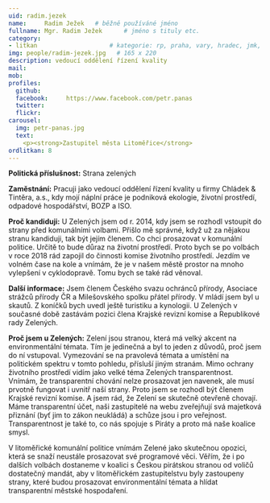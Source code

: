 ```yaml
---
uid: radim.jezek
name:     Radim Ježek  	# běžně používáné jméno
fullname: Mgr. Radim Ježek  	# jméno s tituly etc.
category:
- litkan                 	# kategorie: rp, praha, vary, hradec, jmk, senat
img: people/radim-jezek.jpg   # 165 x 220
description: vedoucí oddělení řízení kvality
mail:
mob:
profiles:
  github:
  facebook:     https://www.facebook.com/petr.panas
  twitter: 
  flickr:
carousel:
  img: petr-panas.jpg
  text:
    <p><strong>Zastupitel města Litoměřice</strong>
ordlitkan: 8
---
```

**Politická příslušnost:** Strana zelených
 
**Zaměstnání:** Pracuji jako vedoucí oddělení řízení kvality u firmy Chládek & Tintěra, a.s., kdy mojí náplní práce je podniková ekologie, životní prostředí, odpadové hospodářství, BOZP a ISO.
 
**Proč kandiduji:** U Zelených jsem od r. 2014, kdy jsem se rozhodl vstoupit do strany před komunálními volbami. Přišlo mě správné, když už za nějakou stranu kandiduji, tak být jejím členem. Co chci prosazovat v komunální politice. Určitě to bude důraz na životní prostředí. Proto bych se po volbách v roce 2018 rád zapojil do činnosti komise životního prostředí. Jezdím ve volném čase na kole a vnímám, že je v našem městě prostor na mnoho vylepšení v cyklodopravě. Tomu bych se také rád věnoval.
 
**Další informace:** Jsem členem Českého svazu ochránců přírody, Asociace strážců přírody ČR a Milešovského spolku přátel přírody. V mládí jsem byl u skautů. Z koníčků bych uvedl ještě turistiku a kynologii. U Zelených v současné době zastávám pozici člena Krajské revizní komise a Republikové rady Zelených.
 
**Proč jsem u Zelených:** Zelení jsou stranou, která má velký akcent na environmentální témata. Tím je jedinečná a byl to jeden z důvodů, proč jsem do ní vstupoval. Vymezování se na pravolevá témata a umístění na politickém spektru v tomto pohledu, přísluší jiným stranám. Mimo ochrany životního prostředí vidím jako velké téma Zelených transparentnost. Vnímám, že transparentní chování nelze prosazovat jen navenek, ale musí prvotně fungovat i uvnitř naší strany. Proto jsem se rozhodl být členem Krajské revizní komise. A jsem rád, že Zelení se skutečně otevřeně chovají. Máme transparentní účet, naši zastupitelé na webu zveřejňují svá majetková přiznání (byť jim to zákon neukládá) a schůze jsou i pro veřejnost. Transparentnost je také to, co nás spojuje s Piráty a proto má naše koalice smysl.
 
V litoměřické komunální politice vnímám Zelené jako skutečnou opozici, která se snaží neustále prosazovat své programové věci. Věřím, že i po dalších volbách dostaneme v koalici s Českou pirátskou stranou od voličů dostatečný mandát, aby v litoměřickém zastupitelstvu byly zastoupeny strany, které budou prosazovat environmentální témata a hlídat transparentní městské hospodaření.


